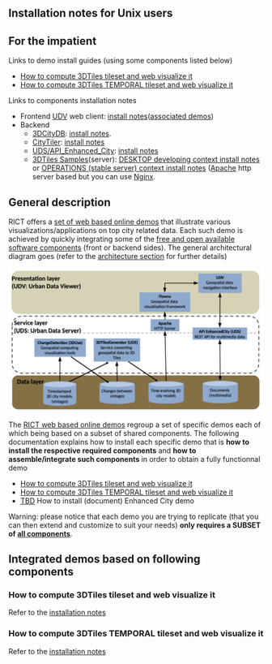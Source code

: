 ## Installation notes for Unix users

## For the impatient
 Links to demo install guides (using some components listed below)
 * [How to compute 3DTiles tileset and web visualize it](#how-to-compute-3dtiles-tileset-and-web-visualize-it)
 * [How to compute 3DTiles TEMPORAL tileset and web visualize it](#how-to-compute-3dtiles-temporal-tileset-and-web-visualize-it)
 
Links to components installation notes
 * Frontend 
[UDV](../Doc/Devel/Architecture/Components.md#ComponentUDV) web client: [install notes](https://github.com/MEPP-team/UDV/blob/master/install.md)([associated demos](http://rict.liris.cnrs.fr/UDVDemo-2/UDV/UDV-Core/))
 * Backend
   - [3DCityDB](../Doc/Devel/Architecture/Components.md#ComponentUDS3DCityDB): [install notes](Install3DCityDB.md).
   - [CityTiler](../Doc/Devel/Architecture/Components.md#ComponentUDSCityTiler): [install notes](https://github.com/MEPP-team/py3dtiles/blob/Tiler/Tilers/CityTiler/Install.md) 
   - [UDS/API_Enhanced_City](../Doc/Devel/Architecture/Components.md#ComponentUDSAPIEnhancedCity): [install notes](https://github.com/MEPP-team/UDV-server/blob/master/API_Enhanced_City/INSTALL.md) 
   - [3DTiles Samples](../Doc/Devel/Architecture/Components.md#Component3DTilesSamples)(server): [DESKTOP developing context install notes](Install3dTilesNodeBasedWebServer.md) or [OPERATIONS (stable server) context install notes](InstallDebianApacheServer.md) ([Apache](https://en.wikipedia.org/wiki/Apache_HTTP_Server) http server based but you can use [Nginx](https://nginx.org/en/).

## General description
RICT offers a [set of web based online demos](http://rict.liris.cnrs.fr/UDVDemo-2/UDV/UDV-Core/) that illustrate various visualizations/applications on top city related data. Each such demo is achieved by quickly integrating some of the [free and open available software components](Doc/Devel/Architecture#components-names) (front or backend sides). The general architectural diagram goes (refer to the [architecture section](Doc/Devel/Architecture) for further details)

![](Install/Images/FourTierArchitectureRICT.png)

The [RICT web based online demos](http://rict.liris.cnrs.fr/index.html) regroup a set of specific demos each of which being based on a subset of shared components. The following documentation explains how to install each specific demo that is **how to install the respective required components** and **how to assemble/integrate such components** in order to obtain a fully functionnal demo
 * [How to compute 3DTiles tileset and web visualize it](#how-to-compute-3dtiles-tileset-and-web-visualize-it)
 * [How to compute 3DTiles TEMPORAL tileset and web visualize it](#how-to-compute-3dtiles-temporal-tileset-and-web-visualize-it)
 * [TBD](https://en.wikipedia.org/wiki/TBD_(disambiguation)) How to install (document) Enhanced City demo

Warning: please notice that each demo you are trying to replicate (that you can then extend and customize to suit your needs) **only requires a SUBSET of [all components](#component-quick-description)**.

## Integrated demos based on following components

### How to compute 3DTiles tileset and web visualize it
Refer to the [installation notes](Install/InstallDemo3dTilesLyonViewer.md)

### How to compute 3DTiles TEMPORAL tileset and web visualize it
Refer to the [installation notes](Install/InstallDemo3dTilesTemporalLyonViewer.md) 

